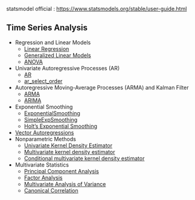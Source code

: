 statsmodel official : https://www.statsmodels.org/stable/user-guide.html

## Time Series Analysis
- Regression and Linear Models
  - [Linear Regression](https://www.statsmodels.org/stable/regression.html)
  - [Generalized Linear Models](https://www.statsmodels.org/stable/glm.html)
  - [ANOVA](https://www.statsmodels.org/stable/anova.html)
- Univariate Autoregressive Processes (AR)
  - [AR](https://www.statsmodels.org/stable/generated/statsmodels.tsa.ar_model.AutoReg.html#statsmodels.tsa.ar_model.AutoReg)
  - [ar_select_order](https://www.statsmodels.org/stable/generated/statsmodels.tsa.ar_model.ar_select_order.html#statsmodels.tsa.ar_model.ar_select_order)
- Autoregressive Moving-Average Processes (ARMA) and Kalman Filter
  - [ARMA](https://www.statsmodels.org/stable/generated/statsmodels.tsa.arima_model.ARMA.html#statsmodels.tsa.arima_model.ARMA)
  - [ARIMA](https://www.statsmodels.org/stable/generated/statsmodels.tsa.arima_model.ARIMA.html#statsmodels.tsa.arima_model.ARIMA)
- Exponential Smoothing
  - [ExponentialSmoothing](https://www.statsmodels.org/stable/generated/statsmodels.tsa.holtwinters.ExponentialSmoothing.html#statsmodels.tsa.holtwinters.ExponentialSmoothing)
  - [SimpleExpSmoothing](https://www.statsmodels.org/stable/generated/statsmodels.tsa.holtwinters.SimpleExpSmoothing.html#statsmodels.tsa.holtwinters.SimpleExpSmoothing)
  - [Holt’s Exponential Smoothing](https://www.statsmodels.org/stable/generated/statsmodels.tsa.holtwinters.Holt.html#statsmodels.tsa.holtwinters.Holt)
- [Vector Autoregressions](https://www.statsmodels.org/stable/vector_ar.html)
- Nonparametric Methods
  - [Univariate Kernel Density Estimator](https://www.statsmodels.org/stable/generated/statsmodels.nonparametric.kde.KDEUnivariate.html#statsmodels.nonparametric.kde.KDEUnivariate)
  - [Multivariate kernel density estimator](https://www.statsmodels.org/stable/generated/statsmodels.nonparametric.kernel_density.KDEMultivariate.html#statsmodels.nonparametric.kernel_density.KDEMultivariate)
  - [Conditional multivariate kernel density estimator](https://www.statsmodels.org/stable/generated/statsmodels.nonparametric.kernel_density.KDEMultivariateConditional.html#statsmodels.nonparametric.kernel_density.KDEMultivariateConditional)
- Multivariate Statistics
  - [Principal Component Analysis](https://www.statsmodels.org/stable/generated/statsmodels.multivariate.pca.PCA.html#statsmodels.multivariate.pca.PCA)
  - [Factor Analysis](https://www.statsmodels.org/stable/generated/statsmodels.multivariate.factor.Factor.html#statsmodels.multivariate.factor.Factor)
  - [Multivariate Analysis of Variance](https://www.statsmodels.org/stable/generated/statsmodels.multivariate.manova.MANOVA.html#statsmodels.multivariate.manova.MANOVA)
  - [Canonical Correlation](https://www.statsmodels.org/stable/generated/statsmodels.multivariate.cancorr.CanCorr.html#statsmodels.multivariate.cancorr.CanCorr)
